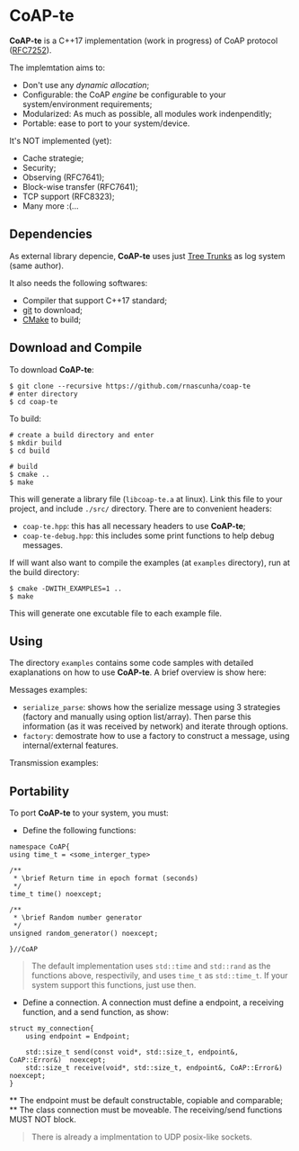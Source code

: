 # CoAP-te

**CoAP-te** is a C++17 implementation (work in progress) of CoAP protocol ([RFC7252](https://tools.ietf.org/html/rfc7252)).

The implemtation aims to:
* Don't use any *dynamic allocation*;
* Configurable: the CoAP *engine* be configurable to your system/environment requirements;
* Modularized: As much as possible, all modules work indenpenditly;
* Portable: ease to port to your system/device.

It's NOT implemented (yet):
* Cache strategie;
* Security;
* Observing (RFC7641);
* Block-wise transfer (RFC7641);
* TCP support (RFC8323);
* Many more :(...

## Dependencies

As external library depencie, **CoAP-te** uses just [Tree Trunks](https://github.com/rnascunha/tree_trunks) as log system (same author).

It also needs the following softwares:
* Compiler that support C++17 standard;
* [git](https://git-scm.com/) to download;
* [CMake](https://cmake.org/) to build;

## Download and Compile

To download **CoAP-te**:

```
$ git clone --recursive https://github.com/rnascunha/coap-te
# enter directory
$ cd coap-te
```
To build:

```
# create a build directory and enter
$ mkdir build
$ cd build

# build
$ cmake ..
$ make
```
This will generate a library file (`libcoap-te.a` at linux). Link this file to your project, and include `./src/` directory. There are to convenient headers:
* `coap-te.hpp`: this has all necessary headers to use **CoAP-te**;
* `coap-te-debug.hpp`: this includes some print functions to help debug messages.

If will want also want to compile the examples (at `examples` directory), run at the build directory:

```
$ cmake -DWITH_EXAMPLES=1 ..
$ make
```

This will generate one excutable file to each example file.

## Using

The directory `examples` contains some code samples with detailed exaplanations on how to use **CoAP-te**. A brief overview is show here:

Messages examples:
* `serialize_parse`: shows how the serialize message using 3 strategies (factory and manually using option list/array). Then parse this information (as it was received by network) and iterate through options.
* `factory`: demostrate how to use a factory to construct a message, using internal/external features.

Transmission examples:

## Portability

To port **CoAP-te** to your system, you must:
* Define the following functions:

```
namespace CoAP{
using time_t = <some_interger_type> 

/**
 * \brief Return time in epoch format (seconds)
 */
time_t time() noexcept;

/**
 * \brief Random number generator
 */
unsigned random_generator() noexcept;

}//CoAP
```
> The default implementation uses `std::time` and `std::rand` as the functions above, respectivily, and uses `time_t` as `std::time_t`. If your system support this functions, just use then.   

* Define a connection. A connection must define a endpoint, a receiving function, and a send function, as show:

```
struct my_connection{
	using endpoint = Endpoint;

	std::size_t send(const void*, std::size_t, endpoint&, CoAP::Error&)  noexcept;
	std::size_t receive(void*, std::size_t, endpoint&, CoAP::Error&) noexcept;
}
```
** The endpoint must be default constructable, copiable and comparable;
** The class connection must be moveable. The receiving/send functions MUST NOT block.
> There is already a implmentation to UDP posix-like sockets.

